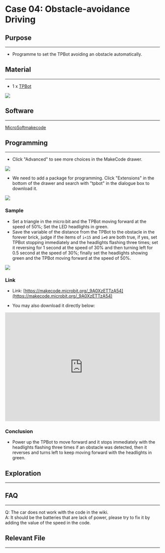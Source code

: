 # Case 04: Obstacle-avoidance Driving 

## Purpose 
---
- Programme to set the TPBot avoiding an obstacle automatically. 

## Material 
---

- 1 x [TPBot](https://www.elecfreaks.com/tpbot.html)



![](./images/TPBot_tianpeng_case_01_01.png)





## Software
---
[MicroSoftmakecode](https://makecode.microbit.org/#)


## Programming
---


- Click "Advanced" to see more choices in the MakeCode drawer. 

![](./images/TPBot_tianpeng_case_01_02.png)

- We need to add a package for programming. Click "Extensions" in the bottom of the drawer and search with "tpbot" in the dialogue box to download it.  

![](./images/TPBot_tianpeng_case_01_03.png)

### Sample
- Set a triangle in the micro:bit and the TPBot moving forward at the speed of 50%; Set the LED headlights in green. 
- Save the variable of the distance from the TPBot to the obstacle in the forever brick, judge if the items of `i<15` and `i≠0` are both true, if yes, set TPBot stopping immediately and the headlights flashing three times; set it reversing for 1 second at the speed of 30% and then turning left for 0.5 second at the speed of 30%; finally set the headlights showing green and the TPBot moving forward at the speed of 50%. 

![](./images/TPBot_tianpeng_case_04_04.png)

### Link
- Link: [https://makecode.microbit.org/_9A0XzETTzA54](https://makecode.microbit.org/_9A0XzETTzA54)

- You may also download it directly below:

<div style="position:relative;height:0;padding-bottom:70%;overflow:hidden;"><iframe style="position:absolute;top:0;left:0;width:100%;height:100%;" src="https://makecode.microbit.org/#pub:_9A0XzETTzA54" frameborder="0" sandbox="allow-popups allow-forms allow-scripts allow-same-origin"></iframe></div>  


### Conclusion


- Power up the TPBot to move forward and it stops immediately with the headlights flashing three times if an obstacle was detected, then it reverses and turns left to keep moving forward with the headlights in green. 

## Exploration

---


## FAQ
---

Q: The car does not work with the code in the wiki.     
A: It should be the batteries that are lack of power, please try to fix it by adding the value of the speed in the code. 

## Relevant File
---

